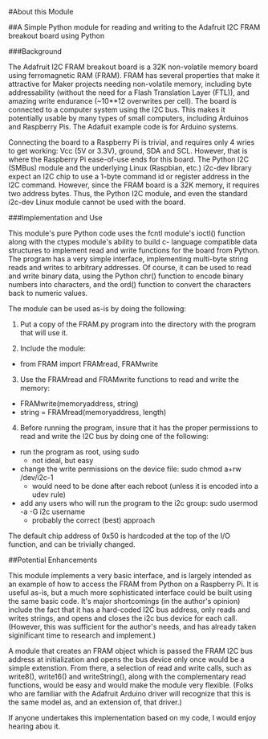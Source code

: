 #About this Module

##A Simple Python module for reading and writing to the Adafruit I2C FRAM breakout board using Python

###Background

The Adafruit I2C FRAM breakout board is a 32K non-volatile memory board using ferromagnetic RAM (FRAM).  FRAM has several 
properties that make it attractive for Maker projects needing non-volatile memory, including byte addressability (without
the need for a Flash Translation Layer (FTL)), and amazing write endurance (~10**12 overwrites per cell).  The board is
connected to a computer system using the I2C bus.  This makes it potentially usable by many types of small computers, 
including Arduinos and Raspberry Pis.  The Adafuit example code is for Arduino systems.

Connecting the board to a Raspberry Pi is trivial, and requires only 4 wries to get working: Vcc (5V or 3.3V), ground, SDA 
and SCL.  However, that is where the Raspberry Pi ease-of-use ends for this board.  The Python I2C (SMBus) module and the 
underlying Linux (Raspbian, etc.) i2c-dev library expect an I2C chip to use a 1-byte command id or register address in the I2C
command.  However, since the FRAM board is a 32K memory, it requires two address bytes.  Thus, the Python I2C module, and
even the standard i2c-dev Linux module cannot be used with the board.

###Implementation and Use

This module's pure Python code uses the fcntl module's ioctl() function along with the ctypes module's ability to build c-
language compatible data structures to implement read and write functions for the board from Python.  The program has a very 
simple interface, implementing multi-byte string reads and writes to arbitrary addresses. Of course, it can be used to read 
and write binary data, using the Python chr() function to encode binary numbers into characters, and the ord() function to 
convert the characters back to numeric values.

The module can be used as-is by doing the following:

1.  Put a copy of the FRAM.py program into the directory with the program that will use it.

2.  Include the module:
  - from FRAM import FRAMread, FRAMwrite

3.  Use the FRAMread and FRAMwrite functions to read and write the memory:
  - FRAMwrite(memoryaddress, string)
  - string = FRAMread(memoryaddress, length)

4.  Before running the program, insure that it has the proper permissions to read and write the I2C bus by doing one of the 
following:
  - run the program as root, using sudo
    - not ideal, but easy
  - change the write permissions on the device file: sudo chmod a+rw /dev/i2c-1
    - would need to be done after each reboot (unless it is encoded into a udev rule)
  - add any users who will run the program to the i2c group: sudo usermod -a -G i2c username
    - probably the correct (best) approach

The default chip address of 0x50 is hardcoded at the top of the I/O function, and can be trivially changed.

##Potential Enhancements

This module implements a very basic interface, and is largely intended as an example of how to access the FRAM from
Python on a Raspberry Pi.  It is useful as-is, but a much more sophisticated interface could be built using the same
basic code.  It's major shortcomings (in the author's opinion) include the fact that it has a hard-coded I2C bus 
address, only reads and writes strings, and opens and closes the i2c bus device for each call.  (However, this was
sufficient for the author's needs, and has already taken siginificant time to research and implement.)

A module that creates an FRAM object which is passed the FRAM I2C bus address at initialization and opens the bus
device only once would be a simple extenstion.  From there, a selection of read and write calls, such as write8(),
write16() and writeString(), along with the complementary read functions, would be easy and would make the module very 
flexible.  (Folks who are familiar with the Adafruit Arduino driver will recognize that this is the same model as,
and an extension of, that driver.)

If anyone undertakes this implementation based on my code, I would enjoy hearing abou it.



